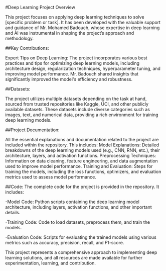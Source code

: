 #Deep Learning Project Overview

This project focuses on applying deep learning techniques to solve [specific problem or task]. It has been developed with the valuable support and guidance of Mr. Mohamed Badouch, whose expertise in deep learning and AI was instrumental in shaping the project’s approach and methodology.

##Key Contributions:

Expert Tips on Deep Learning: The project incorporates various best practices and tips for optimizing deep learning models, including architecture design, regularization techniques, hyperparameter tuning, and improving model performance. Mr. Badouch shared insights that significantly improved the model's efficiency and robustness.

##Datasets:

The project utilizes multiple datasets depending on the task at hand, sourced from trusted repositories like Kaggle, UCI, and other publicly available datasets. These datasets include diverse categories such as images, text, and numerical data, providing a rich environment for training deep learning models.


##Project Documentation:

All the essential explanations and documentation related to the project are included within the repository. This includes:
Model Explanations: Detailed breakdowns of the deep learning models used (e.g., CNN, RNN, etc.), their architecture, layers, and activation functions.
Preprocessing Techniques: Information on data cleaning, feature engineering, and data augmentation used to improve model performance.
Training and Evaluation: Steps for training the models, including the loss functions, optimizers, and evaluation metrics used to assess model performance.


##Code:
The complete code for the project is provided in the repository. It includes:

-Model Code: Python scripts containing the deep learning model architecture, including layers, activation functions, and other important details.

-Training Code: Code to load datasets, preprocess them, and train the models.

-Evaluation Code: Scripts for evaluating the trained models using various metrics such as accuracy, precision, recall, and F1-score.


This project represents a comprehensive approach to implementing deep learning solutions, and all resources are made available for further experimentation, learning, and contribution.
